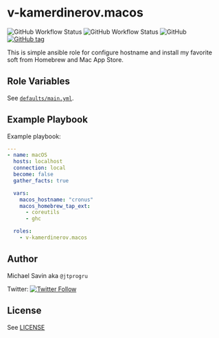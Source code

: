 # v-kamerdinerov.macos

![GitHub Workflow Status](https://img.shields.io/github/workflow/status/v-kamerdinerov/ansible-role-macos/CI?label=CI)
![GitHub Workflow Status](https://img.shields.io/github/workflow/status/v-kamerdinerov/ansible-role-macos/Release?label=Release)
![GitHub](https://img.shields.io/github/license/v-kamerdinerov/ansible-role-macos)
[![GitHub tag](https://img.shields.io/github/tag/v-kamerdinerov/ansible-role-macos.svg)](https://github.com/v-kamerdinerov/ansible-role-macos/tags)

This is simple ansible role for configure hostname and install my favorite soft from Homebrew and Mac App Store.


## Role Variables


See [`defaults/main.yml`](defaults/main.yml).


## Example Playbook

Example playbook:
```yaml
---
- name: macOS
  hosts: localhost
  connection: local
  become: false
  gather_facts: true

  vars:
    macos_hostname: "cronus"
    macos_homebrew_tap_ext:
      - coreutils
      - ghc

  roles:
    - v-kamerdinerov.macos
```

## Author

Michael Savin aka `@jtprogru`

Twitter: [![Twitter Follow](https://img.shields.io/twitter/follow/jtprogru?color=gree&style=plastic)](https://twitter.com/jtprogru/)

## License

See [LICENSE](LICENSE)
